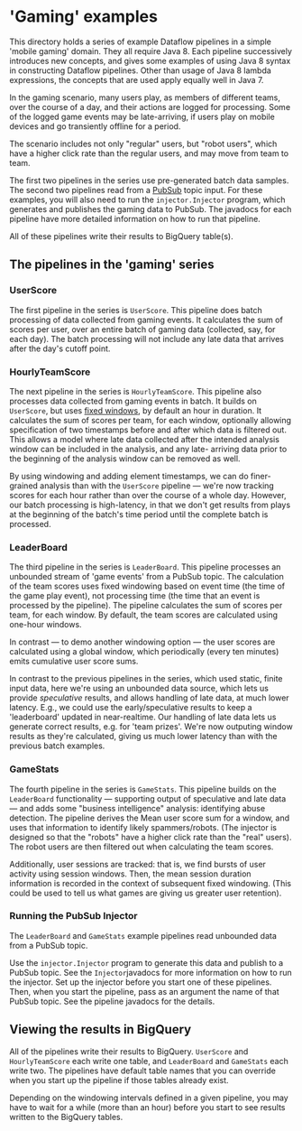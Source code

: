 
# 'Gaming' examples


This directory holds a series of example Dataflow pipelines in a simple 'mobile
gaming' domain. They all require Java 8.  Each pipeline successively introduces
new concepts, and gives some examples of using Java 8 syntax in constructing
Dataflow pipelines. Other than usage of Java 8 lambda expressions, the concepts
that are used apply equally well in Java 7.

In the gaming scenario, many users play, as members of different teams, over
the course of a day, and their actions are logged for processing. Some of the
logged game events may be late-arriving, if users play on mobile devices and go
transiently offline for a period.

The scenario includes not only "regular" users, but "robot users", which have a
higher click rate than the regular users, and may move from team to team.

The first two pipelines in the series use pre-generated batch data samples. The
second two pipelines read from a [PubSub](https://cloud.google.com/pubsub/)
topic input.  For these examples, you will also need to run the
`injector.Injector` program, which generates and publishes the gaming data to
PubSub. The javadocs for each pipeline have more detailed information on how to
run that pipeline.

All of these pipelines write their results to BigQuery table(s).


## The pipelines in the 'gaming' series

### UserScore

The first pipeline in the series is `UserScore`. This pipeline does batch
processing of data collected from gaming events. It calculates the sum of
scores per user, over an entire batch of gaming data (collected, say, for each
day). The batch processing will not include any late data that arrives after
the day's cutoff point.

### HourlyTeamScore

The next pipeline in the series is `HourlyTeamScore`. This pipeline also
processes data collected from gaming events in batch. It builds on `UserScore`,
but uses [fixed windows](https://cloud.google.com/dataflow/model/windowing), by
default an hour in duration. It calculates the sum of scores per team, for each
window, optionally allowing specification of two timestamps before and after
which data is filtered out. This allows a model where late data collected after
the intended analysis window can be included in the analysis, and any late-
arriving data prior to the beginning of the analysis window can be removed as
well.

By using windowing and adding element timestamps, we can do finer-grained
analysis than with the `UserScore` pipeline — we're now tracking scores for
each hour rather than over the course of a whole day. However, our batch
processing is high-latency, in that we don't get results from plays at the
beginning of the batch's time period until the complete batch is processed.

### LeaderBoard

The third pipeline in the series is `LeaderBoard`. This pipeline processes an
unbounded stream of 'game events' from a PubSub topic. The calculation of the
team scores uses fixed windowing based on event time (the time of the game play
event), not processing time (the time that an event is processed by the
pipeline). The pipeline calculates the sum of scores per team, for each window.
By default, the team scores are calculated using one-hour windows.

In contrast — to demo another windowing option — the user scores are calculated
using a global window, which periodically (every ten minutes) emits cumulative
user score sums.

In contrast to the previous pipelines in the series, which used static, finite
input data, here we're using an unbounded data source, which lets us provide
_speculative_ results, and allows handling of late data, at much lower latency.
E.g., we could use the early/speculative results to keep a 'leaderboard'
updated in near-realtime. Our handling of late data lets us generate correct
results, e.g. for 'team prizes'. We're now outputing window results as they're
calculated, giving us much lower latency than with the previous batch examples.

### GameStats

The fourth pipeline in the series is `GameStats`. This pipeline builds
on the `LeaderBoard` functionality — supporting output of speculative and late
data — and adds some "business intelligence" analysis: identifying abuse
detection. The pipeline derives the Mean user score sum for a window, and uses
that information to identify likely spammers/robots. (The injector is designed
so that the "robots" have a higher click rate than the "real" users). The robot
users are then filtered out when calculating the team scores.

Additionally, user sessions are tracked: that is, we find bursts of user
activity using session windows. Then, the mean session duration information is
recorded in the context of subsequent fixed windowing. (This could be used to
tell us what games are giving us greater user retention).

### Running the PubSub Injector

The `LeaderBoard` and `GameStats` example pipelines read unbounded data
from a PubSub topic.

Use the `injector.Injector` program to generate this data and publish to a
PubSub topic. See the `Injector`javadocs for more information on how to run the
injector. Set up the injector before you start one of these pipelines. Then,
when you start the pipeline, pass as an argument the name of that PubSub topic.
See the pipeline javadocs for the details.

## Viewing the results in BigQuery

All of the pipelines write their results to BigQuery.  `UserScore` and
`HourlyTeamScore` each write one table, and `LeaderBoard` and
`GameStats` each write two. The pipelines have default table names that
you can override when you start up the pipeline if those tables already exist.

Depending on the windowing intervals defined in a given pipeline, you may have
to wait for a while (more than an hour) before you start to see results written
to the BigQuery tables.






